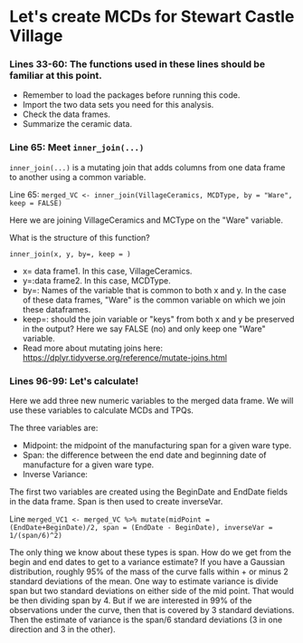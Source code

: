 # Let's create MCDs for Stewart Castle Village

### Lines 33-60: The functions used in these lines should be familiar at this point. 

* Remember to load the packages before running this code.
* Import the two data sets you need for this analysis.
*  Check the data frames.
*  Summarize the ceramic data. 

### Line 65: Meet ```inner_join(...)```

```inner_join(...)``` is a mutating join that adds columns from one data frame to another using a common variable.


Line 65: ```merged_VC <- inner_join(VillageCeramics, MCDType, by = "Ware", keep = FALSE)```

Here we are joining VillageCeramics and MCType on the "Ware" variable.

What is the structure of this function?

```inner_join(x, y, by=, keep = )```
* x= data frame1. In this case, VillageCeramics.
* y=:data frame2. In this case, MCDType.
* by=: Names of the variable that is common to both x and y. In the case of these data frames, "Ware" is the common variable on which we join these dataframes.
* keep=: should the join variable or "keys" from both x and y be preserved in the output? Here we say FALSE (no) and only keep one "Ware" variable.
* Read more about mutating joins here: https://dplyr.tidyverse.org/reference/mutate-joins.html

### Lines 96-99: Let's calculate!

Here we add three new numeric variables to the merged data frame.  We will use these variables to calculate MCDs and TPQs.

The three variables are:
* Midpoint: the midpoint of the manufacturing span for a given ware type.
* Span: the difference between the end date and beginning date of manufacture for a given ware type.
* Inverse Variance: 

The first two variables are created using the BeginDate and EndDate fields in the data frame. Span is then used to create inverseVar.

Line ```merged_VC1 <- merged_VC %>%
 mutate(midPoint = (EndDate+BeginDate)/2,
         span = (EndDate - BeginDate),
         inverseVar = 1/(span/6)^2)```
         
The only thing we know about these types is span.  How do we get from the begin and end dates to get to a variance estimate? If you have a Gaussian distribution, roughly 95% of the mass of the curve falls within + or minus 2 standard deviations of the mean. One way to estimate variance is divide span but two standard deviations on either side of the mid point.  That would be then dividing span by 4. But if we are interested in 99% of the observations under the curve, then that is covered by 3 standard deviations. Then the estimate of variance is the span/6 standard deviations (3 in one direction and 3 in the other).


         
         




